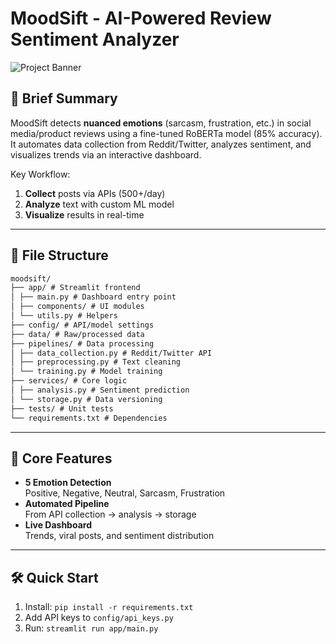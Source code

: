 # MoodSift - AI-Powered Review Sentiment Analyzer

![Project Banner](https://via.placeholder.com/800x200?text=MoodSift+Sentiment+Analysis)

## 📌 Brief Summary
MoodSift detects **nuanced emotions** (sarcasm, frustration, etc.) in social media/product reviews using a fine-tuned RoBERTa model (85% accuracy). It automates data collection from Reddit/Twitter, analyzes sentiment, and visualizes trends via an interactive dashboard.

Key Workflow:
1. **Collect** posts via APIs (500+/day)
2. **Analyze** text with custom ML model
3. **Visualize** results in real-time

---

## 📂 File Structure
```txt
moodsift/
├── app/ # Streamlit frontend
│ ├── main.py # Dashboard entry point
│ ├── components/ # UI modules
│ └── utils.py # Helpers
├── config/ # API/model settings
├── data/ # Raw/processed data
├── pipelines/ # Data processing
│ ├── data_collection.py # Reddit/Twitter API
│ ├── preprocessing.py # Text cleaning
│ └── training.py # Model training
├── services/ # Core logic
│ ├── analysis.py # Sentiment prediction
│ └── storage.py # Data versioning
├── tests/ # Unit tests
└── requirements.txt # Dependencies
```
---

## 🚀 Core Features
- **5 Emotion Detection**  
  Positive, Negative, Neutral, Sarcasm, Frustration
- **Automated Pipeline**  
  From API collection → analysis → storage
- **Live Dashboard**  
  Trends, viral posts, and sentiment distribution

---

## 🛠️ Quick Start
1. Install: `pip install -r requirements.txt`
2. Add API keys to `config/api_keys.py`
3. Run: `streamlit run app/main.py`